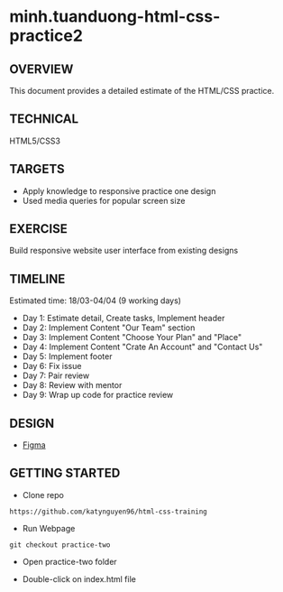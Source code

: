 # minh.tuanduong-html-css-practice2

## OVERVIEW
This document provides a detailed estimate of the HTML/CSS practice.

## TECHNICAL
HTML5/CSS3

## TARGETS
- Apply knowledge to responsive practice one design
- Used media queries for popular screen size

## EXERCISE
Build responsive website user interface from existing designs

## TIMELINE

Estimated time: 18/03-04/04 (9 working days)

- Day 1: Estimate detail, Create tasks, Implement header
- Day 2: Implement Content "Our Team" section
- Day 3: Implement Content "Choose Your Plan" and  "Place"
- Day 4: Implement Content "Crate An Account" and "Contact Us"
- Day 5: Implement footer
- Day 6: Fix issue
- Day 7: Pair review
- Day 8: Review with mentor
- Day 9: Wrap up code for practice review
## DESIGN
- [Figma](https://www.figma.com/file/RJM5LDOKVSdr9F6SVXSs9J/Hofman3?node-id=0%3A1)

## GETTING STARTED
- Clone repo
~~~
https://github.com/katynguyen96/html-css-training
~~~
- Run Webpage
~~~
git checkout practice-two
~~~
- Open practice-two folder

- Double-click on index.html file





